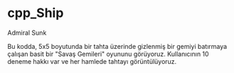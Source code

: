 # cpp_Ship
Admiral Sunk

Bu kodda, 5x5 boyutunda bir tahta üzerinde gizlenmiş bir gemiyi batırmaya çalışan basit bir "Savaş Gemileri" oyununu görüyoruz. 
Kullanıcının 10 deneme hakkı var ve her hamlede tahtayı görüntülüyoruz.
